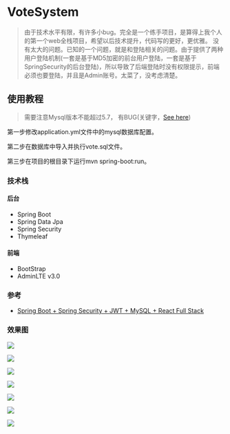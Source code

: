 # VoteSystem
> 由于技术水平有限，有许多小bug。完全是一个练手项目，是算得上我个人的第一个web全栈项目，希望以后技术提升，代码写的更好，更优雅。
> 没有太大的问题。已知的一个问题，就是和登陆相关的问题。由于提供了两种用户登陆机制(一套是基于MD5加密的前台用户登陆，一套是基于SpringSecurity的后台登陆)，所以导致了后端登陆时没有权限提示，前端必须也要登陆，并且是Admin账号。太菜了，没考虑清楚。

## 使用教程
> 需要注意Mysql版本不能超过5.7， 有BUG(关键字，[See here](https://github.com/XmchxUp/VoteSystem/issues/2))

第一步修改application.yml文件中的mysql数据库配置。

第二步在数据库中导入并执行vote.sql文件。

第三步在项目的根目录下运行mvn spring-boot:run。


### 技术栈

#### 后台

- Spring Boot
- Spring Data Jpa
- Spring Security
- Thymeleaf

#### 前端

- BootStrap
- AdminLTE v3.0

### 参考
- [Spring Boot + Spring Security + JWT + MySQL + React Full Stack](https://www.callicoder.com/spring-boot-spring-security-jwt-mysql-react-app-part-1/)


### 效果图
![](./images/2.png)

![](./images/1.png)

![](./images/3.png)

![](./images/4.png)

![](./images/5.png)

![](./images/7.png)

![](./images/8.png)
